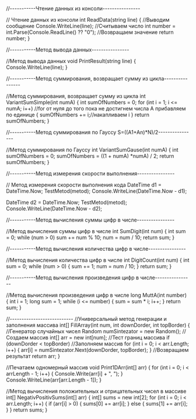 //-----------Чтение данных из консоли----------------

// Чтение данных из консоли
int ReadData(string line)
{
//Выводим сообщение
Console.WriteLine(line);
//Считываем число
int number = int.Parse(Console.ReadLine() ?? "0");
//Возвращаем значение
return number;
}

//-----------Метод вывода данных----------------

//Метод вывода данных
void PrintResult(string line)
{
Console.WriteLine(line);
}

//-----------Метод суммирования, возвращает сумму из цикла----------------

//Метод суммирования, возвращает сумму из цикла
int VariantSumSimple(int numA)
{
int sumOfNumbers = 0;
for (int i = 1; i <= numA; i++) //for от нуля до того пока не достигнем числа А прибавляем по единице
{
sumOfNumbers += i;//накапливаем i
}
return sumOfNumbers;
}

//-----------Метод суммирования по Гауссу S=((A1+An)\*N)/2----------------

//Метод суммирования по Гауссу
int VariantSumGause(int numA)
{
int sumOfNumbers = 0;
sumOfNumbers = ((1 + numA) \*numA) / 2;
return sumOfNumbers;
}

//-----------Метод измерения скорости выполнения----------------

// Метод измерения скорости выполнения кода
DateTime d1 = DateTime.Now;
TestMetod(metod);
Console.WriteLine(DateTime.Now - d1);

DateTime d2 = DateTime.Now;
TestMetod(metod);
Console.WriteLine(DateTime.Now - d2);

//-----------Метод вычисления суммы цифр в числе----------------

//Метод вычисления суммы цифр в числе
int SumDigit(int num)
{
int sum = 0;
while (num > 0)
sum += num % 10;
num = num / 10;
return sum;
}

//-----------Метод вычисления количества цифр в числе----------------

//Метод вычисления количества цифр в числе
int DigitCount(int num)
{
int sum = 0;
while (num > 0)
{
sum += 1;
num = num / 10;
}
return sum;
}

//-----------Метод вычисления произведения цифр в числе----------------

//Метод вычисления произведения цифр в числе
long MuttA(int number)
{
int i = 1;
long sum = 1;
while (i <= number)
{
sum = sum \* i;
i++;
}
return sum;
}

//---------------------------
//Универсальный метод генерации и заполнения массива
int[] FillArray(int num, int downDorder, int topBorder)
{
//Генератор случайных чисел
Random numSintezator = new Random();
//Создаем массив
int[] arr = new int[num];
//Тест границ массива
if (downDorder < topBorder)
//Заполняем массив
for (int i = 0; i < arr.Length; i++)
{
arr[i] = numSintezator.Next(downDorder, topBorder);
}
//Возвращаем результат
return arr;
}

//Печатаем одномерный массив
void Print1DArr(int[] arr)
{
for (int i = 0; i < arrLength - 1; i++)
{
Console.Write(arr[i] + ", ");
}
Console.WriteLine(arr[arr.Length - 1]);
}

//Метод вычисления положительных и отрицательных чисел в массиве
int[] NegativPositivSums(int[] arr)
{
int[] sums = new int[2];
for (int i = 0; i < arr.Length; i++)
{
if (arr[i] > 0)
{
sums[0] += arr[i];
}
else
{
sums[1] += arr[i];
}
}
return sums;
}
